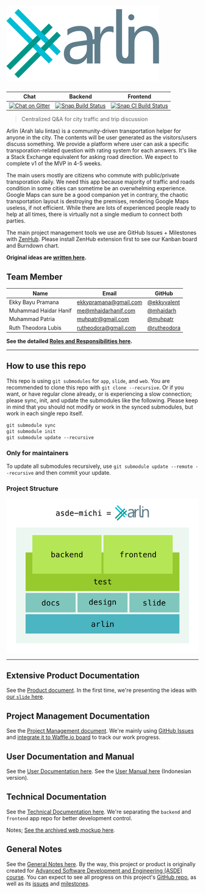 # ![Arlin by Michi](design/brand/arlin_logo_color.png)

| Chat | Backend | Frontend |
|------|---------|----------|
| [![Chat on Gitter](https://badges.gitter.im/gunadarma-academy/asde-michi.svg)](https://gitter.im/gunadarma-academy/asde-michi?utm_source=badge&utm_medium=badge&utm_campaign=pr-badge&utm_content=badge) | [![Snap Build Status](https://snap-ci.com/gunadarma-academy/asde-michi-backend/branch/master/build_image)](https://snap-ci.com/gunadarma-academy/asde-michi-backend/branch/master) | [![Snap CI Build Status](https://snap-ci.com/gunadarma-academy/asde-michi-frontend/branch/master/build_image)](https://snap-ci.com/gunadarma-academy/asde-michi-frontend/branch/master) |

> Centralized Q&A for city traffic and trip discussion

Arlin (Arah lalu lintas) is a community-driven transportation helper for anyone in the city. The contents will be user generated as the visitors/users discuss something. We provide a platform where user can ask a specific transporation-related question with rating system for each answers. It's like a Stack Exchange equivalent for asking road direction. We expect to complete v1 of the MVP in 4-5 weeks.

The main users mostly are citizens who commute with public/private transporation daily. We need this app because majority of traffic and roads condition in some cities can sometime be an overwhelming experience. Google Maps can sure be a good companion yet in contrary, the chaotic transportation layout is destroying the premises, rendering Google Maps useless, if not efficient. While there are lots of experienced people ready to help at all times, there is virtually not a single medium to connect both parties.

The main project management tools we use are GitHub Issues + Milestones with [ZenHub](https://zenhub.io). Please install ZenHub extension first to see our Kanban board and Burndown chart.

**Original ideas are [written here](docs/IDEAS.markdown).**

## Team Member

| Name                  | Email                 | GitHub |
|-----------------------|-----------------------|--------|
| Ekky Bayu Pramana     | ekkypramana@gmail.com | [@ekkyvalent](https://github.com/ekkyvalent)
| Muhammad Haidar Hanif | me@mhaidarhanif.com   | [@mhaidarh](https://github.com/mhaidarh)
| Muhammad Patria       | muhpatr@gmail.com     | [@muhpatr](https://github.com/muhpatr)
| Ruth Theodora Lubis   | rutheodora@gmail.com  | [@rutheodora](https://github.com/rutheodora)

**See the detailed [Roles and Responsibilities here](docs/ROLES.markdown).**

--------------------------------------------------

## How to use this repo

This repo is using `git submodules` for `app`, `slide`, and `web`. You are recommended to clone this repo with `git clone --recursive`. Or if you want, or have regular clone already, or is experiencing a slow connection; please sync, init, and update the submodules like the following. Please keep in mind that you should not modify or work in the synced submodules, but work in each single repo itself.

```
git submodule sync
git submodule init
git submodule update --recursive
```

### Only for maintainers

To update all submodules recursively, use `git submodule update --remote --recursive` and then commit your update.

### Project Structure

![Project Structure](./docs/PROJECT-STRUCTURE.png)

--------------------------------------------------

## Extensive Product Documentation

See the [Product document](docs/PRODUCT.markdown).
In the first time, we're presenting the ideas with [our `slide` here](https://github.com/gunadarma-academy/asde-michi-slide).

## Project Management Documentation

See the [Project Management document](docs/PROJECT-MANAGEMENT.markdown).
We're mainly using [GitHub Issues](https://github.com/gunadarma-academy/asde-michi/issues) and [integrate it to Waffle.io board](https://waffle.io/gunadarma-academy/asde-michi) to track our work progress.

## User Documentation and Manual

See the [User Documentation here](docs/USER-DOCUMENTATION.markdown).
See the [User Manual here](docs/USER-MANUAL.pdf) (Indonesian version).

## Technical Documentation

See the [Technical Documentation here](docs/TECHNICAL-DOCUMENTATION.markdown).
We're separating the `backend` and `frontend` app repo for better development control.

Notes; [See the archived web mockup here](https://github.com/gunadarma-academy/asde-michi-web).

## General Notes

See the [General Notes here](docs/NOTES.markdown).
By the way, this project or product is originally created for [Advanced Software Development and Engineering (ASDE) course](https://github.com/gunadarma-academy/ASDE). You can expect to see all progress on this project's [GitHub repo](https://github.com/gunadarma-academy/asde-michi), as well as its [issues](https://github.com/gunadarma-academy/asde-michi/issues) and [milestones](https://github.com/gunadarma-academy/asde-michi/milestones).

